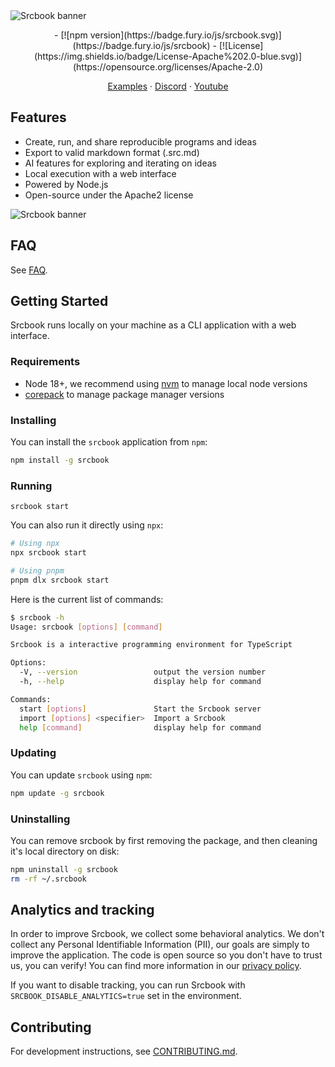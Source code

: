 <picture>
  <source media="(prefers-color-scheme: dark)" srcset="https://imagedelivery.net/oEu9i3VEvGGhcGGAYXSBLQ/aa3fa190-bffb-413d-6919-0adfeaae1800/public">
  <source media="(prefers-color-scheme: light)" srcset="https://imagedelivery.net/oEu9i3VEvGGhcGGAYXSBLQ/733eaa72-3f6a-47f4-2560-9b9441d5ce00/public">
  <img alt="Srcbook banner" src="https://imagedelivery.net/oEu9i3VEvGGhcGGAYXSBLQ/733eaa72-3f6a-47f4-2560-9b9441d5ce00/public">
</picture>


<p align="center">
  - [![npm version](https://badge.fury.io/js/srcbook.svg)](https://badge.fury.io/js/srcbook)
  - [![License](https://img.shields.io/badge/License-Apache%202.0-blue.svg)](https://opensource.org/licenses/Apache-2.0)
</p>


<p align="center">
   <a href="https://hub.srcbook.com">Examples</a> ·
   <a href="https://discord.gg/shDEGBSe2d">Discord</a> ·
   <a href="https://www.youtube.com/@srcbook">Youtube</a>
</p>

## Features

- Create, run, and share reproducible programs and ideas
- Export to valid markdown format (.src.md)
- AI features for exploring and iterating on ideas
- Local execution with a web interface
- Powered by Node.js
- Open-source under the Apache2 license

<picture>
  <source media="(prefers-color-scheme: dark)" srcset="https://imagedelivery.net/oEu9i3VEvGGhcGGAYXSBLQ/7c2f1fdf-8c9a-4e5c-46eb-64a35a5c4400/public">
  <source media="(prefers-color-scheme: light)" srcset="https://imagedelivery.net/oEu9i3VEvGGhcGGAYXSBLQ/08f1a7b9-2fc1-404c-6621-9f0280010600/public">
  <img alt="Srcbook banner" src="https://imagedelivery.net/oEu9i3VEvGGhcGGAYXSBLQ/08f1a7b9-2fc1-404c-6621-9f0280010600/public">
</picture>

## FAQ

See [FAQ](https://github.com/srcbookdev/srcbook/blob/main/FAQ.md).

## Getting Started

Srcbook runs locally on your machine as a CLI application with a web interface.

### Requirements

- Node 18+, we recommend using [nvm](https://github.com/nvm-sh/nvm) to manage local node versions
- [corepack](https://nodejs.org/api/corepack.html) to manage package manager versions

### Installing

You can install the `srcbook` application from `npm`:

```bash
npm install -g srcbook
```

### Running

```
srcbook start
```

You can also run it directly using `npx`:

```bash
# Using npx
npx srcbook start

# Using pnpm
pnpm dlx srcbook start
```

Here is the current list of commands:

```bash
$ srcbook -h
Usage: srcbook [options] [command]

Srcbook is a interactive programming environment for TypeScript

Options:
  -V, --version                 output the version number
  -h, --help                    display help for command

Commands:
  start [options]               Start the Srcbook server
  import [options] <specifier>  Import a Srcbook
  help [command]                display help for command
```

### Updating

You can update `srcbook` using `npm`:

```bash
npm update -g srcbook
```

### Uninstalling

You can remove srcbook by first removing the package, and then cleaning it's local directory on disk:

```bash
npm uninstall -g srcbook
rm -rf ~/.srcbook
```

## Analytics and tracking

In order to improve Srcbook, we collect some behavioral analytics. We don't collect any Personal Identifiable Information (PII), our goals are simply to improve the application. The code is open source so you don't have to trust us, you can verify! You can find more information in our [privacy policy](https://github.com/srcbookdev/srcbook/blob/main/PRIVACY-POLICY.md).

If you want to disable tracking, you can run Srcbook with `SRCBOOK_DISABLE_ANALYTICS=true` set in the environment.

## Contributing

For development instructions, see [CONTRIBUTING.md](https://github.com/srcbookdev/srcbook/blob/main/CONTRIBUTING.md).
